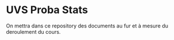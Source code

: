 # UVS Proba Stats

On mettra dans ce repository des documents au fur et à mesure du deroulement du cours.
